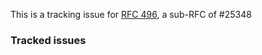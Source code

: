 This is a tracking issue for [RFC 496](https://docs.google.com/document/d/1fknr3NQGmwbKCfnF3Bcr-tYzV-TeuAGq-_Tm2-z_09M/edit#), a sub-RFC of #25348 

<!-- OPTIONAL LABEL: okr/ci-downtime -->
<!-- OPTIONAL LABEL: RFC-495 -->

### Tracked issues

<!-- BEGIN WORK -->
<!-- END WORK -->